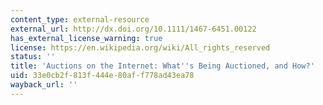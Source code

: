 ```yaml
---
content_type: external-resource
external_url: http://dx.doi.org/10.1111/1467-6451.00122
has_external_license_warning: true
license: https://en.wikipedia.org/wiki/All_rights_reserved
status: ''
title: 'Auctions on the Internet: What''s Being Auctioned, and How?'
uid: 33e0cb2f-813f-444e-80af-f778ad43ea78
wayback_url: ''
---
```

